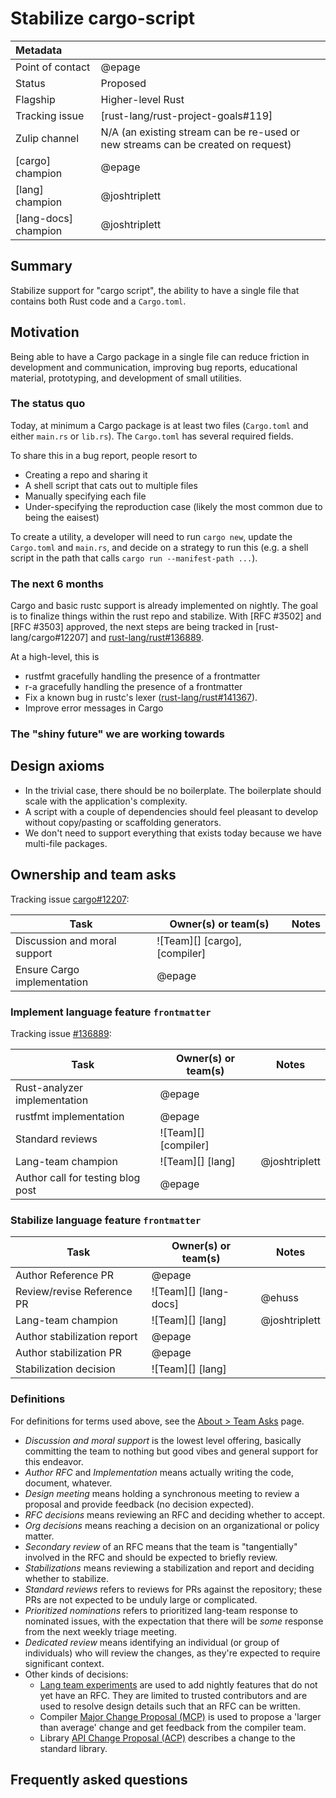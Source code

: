 # Stabilize cargo-script

| Metadata         |                                                                                  |
| :--------------- | -------------------------------------------------------------------------------- |
| Point of contact | @epage                                                                           |
| Status           | Proposed                                                                         |
| Flagship         | Higher-level Rust                                                                |
| Tracking issue   | [rust-lang/rust-project-goals#119]                                               |
| Zulip channel    | N/A (an existing stream can be re-used or new streams can be created on request) |
| [cargo] champion | @epage |
| [lang] champion | @joshtriplett |
| [lang-docs] champion | @joshtriplett |
## Summary

Stabilize support for "cargo script", the ability to have a single file that contains both Rust code and a `Cargo.toml`.

## Motivation

Being able to have a Cargo package in a single file can reduce friction in development and communication,
improving bug reports, educational material, prototyping, and development of small utilities.

### The status quo

Today, at minimum a Cargo package is at least two files (`Cargo.toml` and either `main.rs` or `lib.rs`).
The `Cargo.toml` has several required fields.

To share this in a bug report, people resort to
- Creating a repo and sharing it
- A shell script that cats out to multiple files
- Manually specifying each file
- Under-specifying the reproduction case (likely the most common due to being the eaisest)

To create a utility, a developer will need to run `cargo new`, update the
`Cargo.toml` and `main.rs`, and decide on a strategy to run this (e.g. a shell
script in the path that calls `cargo run --manifest-path ...`).

### The next 6 months

Cargo and basic rustc support is already implemented on nightly.
The goal is to finalize things within the rust repo and stabilize.
With [RFC #3502] and [RFC #3503] approved, the next steps are being tracked in [rust-lang/cargo#12207] and [rust-lang/rust#136889](https://github.com/rust-lang/rust/issues/136889).

At a high-level, this is
- rustfmt gracefully handling the presence of a frontmatter
- r-a gracefully handling the presence of a frontmatter
- Fix a known bug in rustc's lexer ([rust-lang/rust#141367](https://github.com/rust-lang/rust/issues/141367)).
- Improve error messages in Cargo

### The "shiny future" we are working towards

## Design axioms

- In the trivial case, there should be no boilerplate.  The boilerplate should scale with the application's complexity.
- A script with a couple of dependencies should feel pleasant to develop without copy/pasting or scaffolding generators.
- We don't need to support everything that exists today because we have multi-file packages.

## Ownership and team asks

Tracking issue [cargo#12207](https://github.com/rust-lang/cargo/issues/12207):

| Task                         | Owner(s) or team(s)           | Notes |
| ---------------------------- | ----------------------------- | ----- |
| Discussion and moral support | ![Team][] [cargo], [compiler] |       |
| Ensure Cargo implementation  | @epage                        |       |

### Implement language feature `frontmatter`

Tracking issue [#136889](https://github.com/rust-lang/rust/issues/136889):

| Task                              | Owner(s) or team(s)  | Notes         |
| --------------------------------- | -------------------- | ------------- |
| Rust-analyzer implementation      | @epage               |               |
| rustfmt implementation            | @epage               |               |
| Standard reviews                  | ![Team][] [compiler] |               |
| Lang-team champion                | ![Team][] [lang]     | @joshtriplett |
| Author call for testing blog post | @epage               |               |

### Stabilize language feature `frontmatter`

| Task                        | Owner(s) or team(s)   | Notes         |
| --------------------------- | --------------------- | ------------- |
| Author Reference PR         | @epage                |               |
| Review/revise Reference PR  | ![Team][] [lang-docs] | @ehuss        |
| Lang-team champion          | ![Team][] [lang]      | @joshtriplett |
| Author stabilization report | @epage                |               |
| Author stabilization PR     | @epage                |               |
| Stabilization decision      | ![Team][] [lang]      |               |

### Definitions

For definitions for terms used above, see the [About > Team Asks](https://rust-lang.github.io/rust-project-goals/about/team_asks.html) page.

* *Discussion and moral support* is the lowest level offering, basically committing the team to nothing but good vibes and general support for this endeavor.
* *Author RFC* and *Implementation* means actually writing the code, document, whatever.
* *Design meeting* means holding a synchronous meeting to review a proposal and provide feedback (no decision expected).
* *RFC decisions* means reviewing an RFC and deciding whether to accept.
* *Org decisions* means reaching a decision on an organizational or policy matter.
* *Secondary review* of an RFC means that the team is "tangentially" involved in the RFC and should be expected to briefly review.
* *Stabilizations* means reviewing a stabilization and report and deciding whether to stabilize.
* *Standard reviews* refers to reviews for PRs against the repository; these PRs are not expected to be unduly large or complicated.
* *Prioritized nominations* refers to prioritized lang-team response to nominated issues, with the expectation that there will be *some* response from the next weekly triage meeting.
* *Dedicated review* means identifying an individual (or group of individuals) who will review the changes, as they're expected to require significant context.
* Other kinds of decisions:
    * [Lang team experiments](https://lang-team.rust-lang.org/how_to/experiment.html) are used to add nightly features that do not yet have an RFC. They are limited to trusted contributors and are used to resolve design details such that an RFC can be written.
    * Compiler [Major Change Proposal (MCP)](https://forge.rust-lang.org/compiler/mcp.html) is used to propose a 'larger than average' change and get feedback from the compiler team.
    * Library [API Change Proposal (ACP)](https://std-dev-guide.rust-lang.org/development/feature-lifecycle.html) describes a change to the standard library.

## Frequently asked questions
